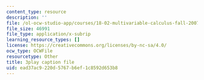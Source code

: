 ```yaml
---
content_type: resource
description: ''
file: /ol-ocw-studio-app/courses/18-02-multivariable-calculus-fall-2007/ead37ac9220d5767b6ef1c8592d653b8_7eZVshlT33Q.vtt
file_size: 46991
file_type: application/x-subrip
learning_resource_types: []
license: https://creativecommons.org/licenses/by-nc-sa/4.0/
ocw_type: OCWFile
resourcetype: Other
title: 3play caption file
uid: ead37ac9-220d-5767-b6ef-1c8592d653b8
---
```

